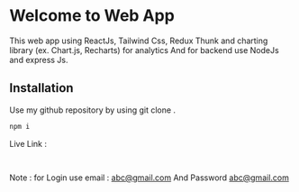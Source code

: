 # Welcome to Web App

This web app using ReactJs, Tailwind Css, Redux Thunk and charting library (ex. Chart.js, Recharts) for analytics And for backend use NodeJs and express Js.

## Installation

Use my github repository by using git clone .

```bash
npm i  
```

Live Link : 
```bash
  
```

Note : for Login use email : abc@gmail.com   And Password abc@gmail.com